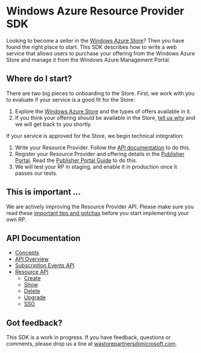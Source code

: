 Windows Azure Resource Provider SDK
===
Looking to become a seller in the [Windows Azure Store](http://www.windowsazure.com/en-us/store/overview/)? Then you have found the right place to start. This SDK describes how to write a web service that allows users to purchase your offering from the Windows Azure Store and manage it from the Windows Azure Management Portal.

Where do I start?
---
There are two big pieces to onboarding to the Store. First, we work with you to evaluate if your service is a good fit for the Store:

1. Explore the [Windows Azure Store](http://www.windowsazure.com/en-us/store/overview/) and the types of offers available in it.
2. If you think your offering should be available in the Store, [tell us why](mailto:wastorepartners@microsoft.com) and we will get back to you shortly.

If your service is approved for the Store, we begin technical integration:

1. Write your Resource Provider. Follow the [API documentation](https://github.com/WindowsAzure/azure-resource-provider-sdk/tree/master/docs/concepts.md) to do this.
2. Register your Resource Provider and offering details in the [Publisher Portal](http://publish.marketplace.windowsazure.com). Read the [Publisher Portal Guide](https://github.com/WindowsAzure/azure-resource-provider-sdk/tree/master/docs/publisher-portal.md) to do this.
3. We will test your RP in staging, and enable it in production once it passes our tests.

This is important …
---
We are actively improving the Resource Provider API. Please make sure you read these  [important tips and gotchas](https://github.com/WindowsAzure/azure-resource-provider-sdk/tree/master/docs/tips-and-tricks.md) before you start implementing your own RP.


API Documentation
---
* [Concepts](https://github.com/WindowsAzure/azure-resource-provider-sdk/tree/master/docs/concepts.md)
* [API Overview](https://github.com/WindowsAzure/azure-resource-provider-sdk/tree/master/docs/api-overview.md)
* [Subscription Events API](https://github.com/WindowsAzure/azure-resource-provider-sdk/tree/master/docs/api-subscription.md)
* [Resource API](https://github.com/WindowsAzure/azure-resource-provider-sdk/tree/master/docs/api-resource-overview.md)
  * [Create](https://github.com/WindowsAzure/azure-resource-provider-sdk/tree/master/docs/api-resource-create.md)
  * [Show](https://github.com/WindowsAzure/azure-resource-provider-sdk/tree/master/docs/api-resource-get.md)
  * [Delete](https://github.com/WindowsAzure/azure-resource-provider-sdk/tree/master/docs/api-resource-delete.md)
  * [Upgrade](https://github.com/WindowsAzure/azure-resource-provider-sdk/tree/master/docs/api-resource-upgrade.md)
  * [SSO](https://github.com/WindowsAzure/azure-resource-provider-sdk/tree/master/docs/api-sso.md)

Got feedback?
---
This SDK is a work in progress. If you have feedback, questions or comments, please drop us a line at <wastorepartners@microsoft.com>.